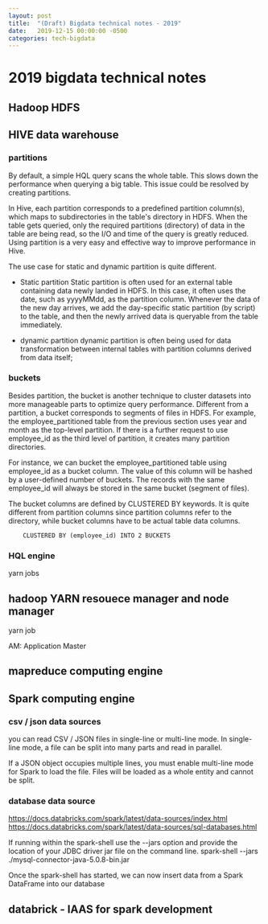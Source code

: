 ```yaml
---
layout: post
title:  "(Draft) Bigdata technical notes - 2019"
date:   2019-12-15 00:00:00 -0500
categories: tech-bigdata
---
```


# 2019 bigdata technical notes #

## Hadoop HDFS


## HIVE data warehouse

### partitions 

By default, a simple HQL query scans the whole table. This slows down the performance
when querying a big table. This issue could be resolved by creating partitions. 

In Hive, each partition corresponds to a predefined 
partition column(s), which maps to subdirectories in the table's directory in HDFS. When
the table gets queried, only the required partitions (directory) of data in the table are being
read, so the I/O and time of the query is greatly reduced. Using partition is a very easy and
effective way to improve performance in Hive.

The use case for static and dynamic partition is quite different. 

- Static partition
  Static partition is often used for an external table containing data newly landed
in HDFS. In this case, it often uses the date, such as yyyyMMdd, as the
partition column. Whenever the data of the new day arrives, we add the
day-specific static partition (by script) to the table, and then the newly
arrived data is queryable from the table immediately. 

- dynamic partition
  dynamic partition is often being used for data transformation between internal
tables with partition columns derived from data itself; 


### buckets

Besides partition, the bucket is another technique to cluster datasets into more manageable
parts to optimize query performance. Different from a partition, a bucket corresponds to
segments of files in HDFS. For example, the employee_partitioned table from the
previous section uses year and month as the top-level partition. If there is a further request
to use employee_id as the third level of partition, it creates many partition directories. 

For instance, we can bucket the employee_partitioned table using employee_id as a bucket
column. The value of this column will be hashed by a user-defined number of buckets. The
records with the same employee_id will always be stored in the same bucket (segment of
files). 

The bucket columns are defined by CLUSTERED BY keywords. It is quite different
from partition columns since partition columns refer to the directory, while bucket columns
have to be actual table data columns. 

		CLUSTERED BY (employee_id) INTO 2 BUCKETS

### HQL engine		
		
yarn jobs

		
## hadoop YARN resouece manager and node manager

yarn job

AM: Application Master



		
## mapreduce computing engine

		
## Spark computing engine

### csv / json data sources

you can read CSV / JSON files in single-line or multi-line mode. In single-line mode, a file can be split into many parts and read in parallel.

If a JSON object occupies multiple lines, you must enable multi-line mode for Spark to load the file. Files will be loaded as a whole entity and cannot be split.

### database data source

https://docs.databricks.com/spark/latest/data-sources/index.html
https://docs.databricks.com/spark/latest/data-sources/sql-databases.html

If running within the spark-shell use the --jars option and provide the location of your JDBC driver jar file on the command line.
spark-shell --jars ./mysql-connector-java-5.0.8-bin.jar

Once the spark-shell has started, we can now insert data from a Spark DataFrame into our database


## databrick - IAAS for spark development	

